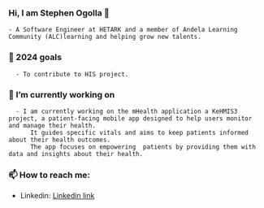 ### Hi, I am Stephen Ogolla 👋
    - A Software Engineer at HETARK and a member of Andela Learning Community (ALC)learning and helping grow new talents.
### 🎯 2024 goals
      - To contribute to HIS project.

### 🔭 I’m currently working on 
      - I am currently working on the mHealth application a KeHMIS3 project, a patient-facing mobile app designed to help users monitor and manage their health. 
          It guides specific vitals and aims to keep patients informed about their health outcomes.
          The app focuses on empowering  patients by providing them with data and insights about their health.


### 📫 How to reach me:
* Linkedin: [Linkedin link](https://www.linkedin.com/in/stephen-ogolla-78471790)

